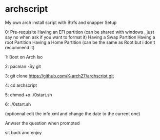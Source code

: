 # archscript
My own arch install script with Btrfs and snapper Setup


0: Pre-requisite
Having an EFI partition (can be shared with windows , just say no when ask if you want to format it)
Having a Swap Partition 
Having a root Partition
Having a Home Partition (can be the same as Root but i don't recommend it)


1: Boot on Arch Iso

2: pacman -Sy git

3: git clone https://github.com/K-arch27/archscript.git

4: cd archscript

5: chmod +x ./0start.sh

6: ./0start.sh

(optionnal edit the info.xml and change the date to the current one)

Anwser the question when prompted

sit back and enjoy
